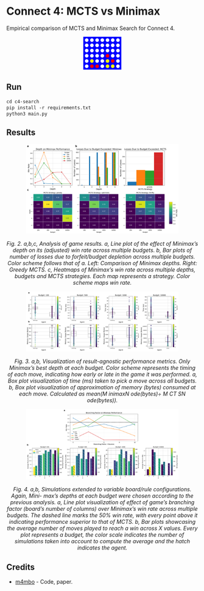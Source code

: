 # Connect 4: MCTS vs Minimax

Empirical comparison of MCTS and Minimax Search for Connect 4.

<div align="center">
  <img src="figs/feat_3a.png" width="100"/>
</div>

## Run

```
cd c4-search
pip install -r requirements.txt
python3 main.py
```

## Results

<div align="center">
  <img src="figs/fig_1.png" width="400"/>
  <p><em>Fig. 2. a,b,c, Analysis of game results. a, Line plot of the effect of Minimax’s depth on its (adjusted) win rate across multiple budgets. b, Bar plots of number of losses due to forfeit/budget depletion across multiple budgets. Color scheme follows that of a. Left: Comparison of Minimax depths. Right: Greedy MCTS. c, Heatmaps of Minimax’s win rate across multiple depths, budgets and MCTS strategies. Each map represents a strategy. Color scheme maps win rate.</em></p>
</div>

<div align="center">
  <img src="figs/fig_2.png" width="400"/>
  <p><em>Fig. 3. a,b, Visualization of result-agnostic performance metrics. Only Minimax’s best depth at each budget. Color scheme represents the timing of each move, indicating how early or late in the game it was performed. a, Box plot visualization of time (ms) taken to pick a move across all budgets. b, Box plot visualization of approximation of memory (bytes) consumed at each move. Calculated as mean(M inimaxN ode(bytes)÷ M CT SN ode(bytes)).</em></p>
</div>

<div align="center">
  <img src="figs/fig_4.png" width="400"/>
  <p><em>Fig. 4. a,b, Simulations extended to variable board/rule configurations. Again, Mini- max’s depths at each budget were chosen according to the previous analysis. a, Line plot visualization of effect of game’s branching factor (board’s number of columns) over Minimax’s win rate across multiple budgets. The dashed line marks the 50% win rate, with every point above it indicating performance superior to that of MCTS. b, Bar plots showcasing the average number of moves played to reach a win across X values. Every plot represents a budget, the color scale indicates the number of simulations taken into account to compute the average and the hatch indicates the agent.</em></p>
</div>

## Credits

* [m4mbo](https://github.com/m4mbo) - Code, paper.


